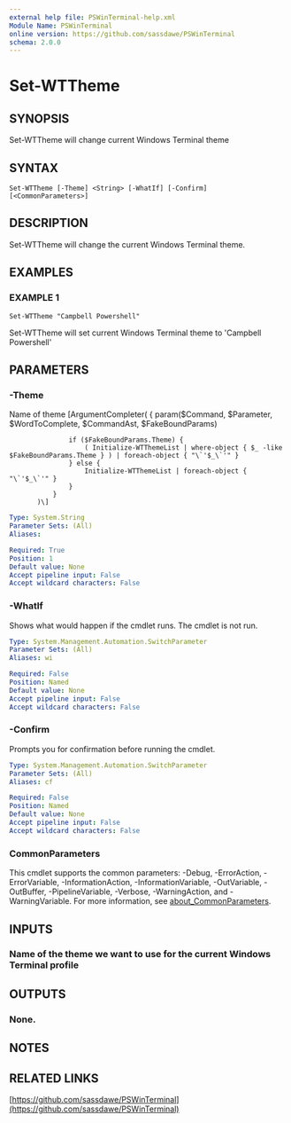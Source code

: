 ```yaml
---
external help file: PSWinTerminal-help.xml
Module Name: PSWinTerminal
online version: https://github.com/sassdawe/PSWinTerminal
schema: 2.0.0
---
```


# Set-WTTheme

## SYNOPSIS
Set-WTTheme will change current Windows Terminal theme

## SYNTAX

```
Set-WTTheme [-Theme] <String> [-WhatIf] [-Confirm] [<CommonParameters>]
```

## DESCRIPTION
Set-WTTheme will change the current Windows Terminal theme.

## EXAMPLES

### EXAMPLE 1
```
Set-WTTheme "Campbell Powershell"
```

Set-WTTheme will set current Windows Terminal theme to 'Campbell Powershell'

## PARAMETERS

### -Theme
Name of theme
\[ArgumentCompleter(
               {
                   param($Command, $Parameter, $WordToComplete, $CommandAst, $FakeBoundParams)

                   if ($FakeBoundParams.Theme) {
                       ( Initialize-WTThemeList | where-object { $_ -like $FakeBoundParams.Theme } ) | foreach-object { "\`'$_\`'" }
                   } else {
                       Initialize-WTThemeList | foreach-object { "\`'$_\`'" }
                   }
               }
           )\]

```yaml
Type: System.String
Parameter Sets: (All)
Aliases:

Required: True
Position: 1
Default value: None
Accept pipeline input: False
Accept wildcard characters: False
```

### -WhatIf
Shows what would happen if the cmdlet runs.
The cmdlet is not run.

```yaml
Type: System.Management.Automation.SwitchParameter
Parameter Sets: (All)
Aliases: wi

Required: False
Position: Named
Default value: None
Accept pipeline input: False
Accept wildcard characters: False
```

### -Confirm
Prompts you for confirmation before running the cmdlet.

```yaml
Type: System.Management.Automation.SwitchParameter
Parameter Sets: (All)
Aliases: cf

Required: False
Position: Named
Default value: None
Accept pipeline input: False
Accept wildcard characters: False
```

### CommonParameters
This cmdlet supports the common parameters: -Debug, -ErrorAction, -ErrorVariable, -InformationAction, -InformationVariable, -OutVariable, -OutBuffer, -PipelineVariable, -Verbose, -WarningAction, and -WarningVariable. For more information, see [about_CommonParameters](http://go.microsoft.com/fwlink/?LinkID=113216).

## INPUTS

### Name of the theme we want to use for the current Windows Terminal profile
## OUTPUTS

### None.
## NOTES

## RELATED LINKS

[https://github.com/sassdawe/PSWinTerminal](https://github.com/sassdawe/PSWinTerminal)

